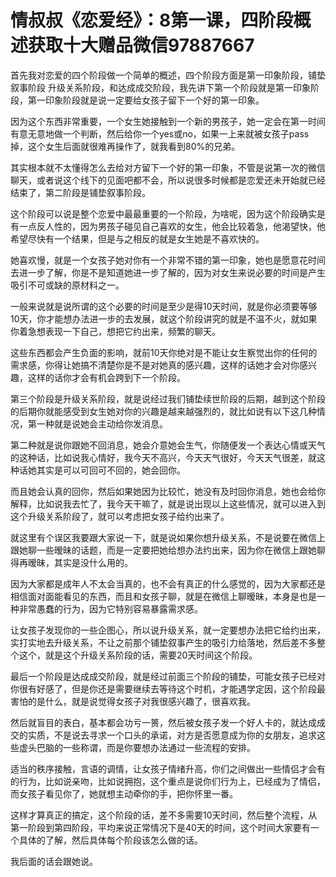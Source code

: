 # 情叔叔《恋爱经》：8第一课，四阶段概述获取十大赠品微信97887667

首先我对恋爱的四个阶段做一个简单的概述，四个阶段方面是第一印象阶段，铺垫叙事阶段 升级关系阶段，和达成成交阶段，我先讲下第一个阶段就是第一印象阶段，第一印象阶段就是说一定要给女孩子留下一个好的第一印象。

因为这个东西非常重要，一个女生她接触到一个新的男孩子，她一定会在第一时间有意无意地做一个判断，然后给你一个yes或no，如果一上来就被女孩子pass掉，这个女生后面就很难再操作了，就我看到80%的兄弟。

其实根本就不太懂得怎么去给对方留下一个好的第一印象，不管是说第一次的微信聊天，或者说这个线下的见面吧都不会，所以说很多时候都是恋爱还未开始就已经结束了，第二阶段是铺垫叙事阶段。

这个阶段可以说是整个恋爱中最最重要的一个阶段，为啥呢，因为这个阶段确实是有一点反人性的，因为男孩子碰见自己喜欢的女生，他会比较着急，他渴望快，他希望尽快有一个结果，但是与之相反的就是女生她是不喜欢快的。

她喜欢慢，就是一个女孩子她对你有一个非常不错的第一印象，她也是愿意花时间去进一步了解，你是不是知道她进一步了解的，因为对女生来说必要的时间是产生吸引不可或缺的原材料之一。

一般来说就是说所谓的这个必要的时间是至少是得10天时间，就是你必须要等够10天，你才能想办法进一步的去发展，就这个阶段讲究的就是不温不火，就如果你着急想表现一下自己，想把它约出来，频繁的聊天。

这些东西都会产生负面的影响，就前10天你绝对是不能让女生察觉出你的任何的需求感，你得让她搞不清楚你是不是对她真的感兴趣，这样的话她才会对你感兴趣，这样的话你才会有机会跨到下一个阶段。

第三个阶段是升级关系阶段，就是说经过我们铺垫续世阶段的后期，越到这个阶段的后期你就能感受到女生她对你的兴趣是越来越强烈的，就比如说有以下这几种情况，第一种就是说她会主动给你发消息。

第二种就是说你跟她不回消息，她会介意她会生气，你随便发一个表达心情或天气的这种话，比如说我心情好，我今天不高兴，今天天气很好，今天天气很差，就这种话她其实是可以可回可不回的，她会回你。

而且她会认真的回你，然后如果她因为比较忙，她没有及时回你消息，她也会给你解释，比如说我去忙了，我今天干嘛了，就是说出现以上这些情况，就可以进入到这个升级关系阶段了，就可以考虑把女孩子给约出来了。

就这里有个误区我要跟大家说一下，就是说如果你想升级关系，不是说要在微信上跟她聊一些暧昧的话题，而是一定要把她给想办法约出来，因为你在微信上跟她聊得再暧昧，其实是没什么用的。

因为大家都是成年人不太会当真的，也不会有真正的什么感觉的，因为大家都还是相信面对面能看见的东西，而且和女孩子聊，就是在微信上聊暧昧，本身是也是一种非常愚蠢的行为，因为它特别容易暴露需求感。

让女孩子发现你的一些企图心，所以说升级关系，就一定要想办法把它给约出来，实打实地去升级关系，不让之前那个铺垫叙事产生的吸引力给落地，然后差不多整个这个，就是这个升级关系阶段的话，需要20天时间这个阶段。

最后一个阶段是达成成交阶段，就是经过前面三个阶段的铺垫，可能女孩子已经对你很有好感了，但是你还是需要继续去等待这个时机，才能遇学定因，这个阶段最害怕的是什么，就是说觉得女孩子对我很感兴趣了，很喜欢我。

然后就盲目的表白，基本都会功亏一篑，然后被女孩子发一个好人卡的，就达成成交的实质，不是说去寻求一个口头的承诺，对方是否愿意成为你的女朋友，追求这些虚头巴脑的一些称谓，而是你要想办法通过一些流程的安排。

适当的秩序接触，言语的调情，让女孩子情绪升高，你们之间做出一些情侣才会有的行为，比如说亲吻，比如说拥抱，这个重点是说你们行为上，已经成为了情侣，而女孩子看见你了，她就想主动牵你的手，把你怀里一番。

这样才算真正的搞定，这个阶段的话，差不多需要10天时间，然后整个流程，从第一阶段到第四阶段，平均来说正常情况下是40天的时间，这个时间大家要有一个具体的了解，然后具体每个阶段该怎么做的话。

我后面的话会跟她说。